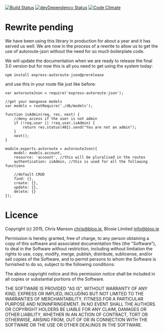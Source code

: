 [![Build Status](https://travis-ci.org/Blooie/express-autoroute-json.png?branch=master)](https://travis-ci.org/Blooie/express-autoroute-json)
[![devDependency Status](https://david-dm.org/Blooie/express-autoroute-json/dev-status.svg?theme=shields.io)](https://david-dm.org/Blooie/express-autoroute-json#info=devDependencies)
[![Code Climate](https://codeclimate.com/github/Blooie/express-autoroute-json.png)](https://codeclimate.com/github/Blooie/express-autoroute-json)

# Rewrite pending
We have been using this library in production for about a year and it has served us well. We are now in the process of a rewrite to allow us to get the use of autoroute-json without the need for so much boilerplate code.

We will update the documentation when we are ready to release the final 3.0 version but for now this is all you need to get using the system today:

```
npm install express-autoroute-json@prerelease
```

and use this in your route file just like before:

```
var autorouteJson = require('express-autoroute-json');

//get your mongoose models
var models = rootRequire('./db/models');

function isAdmin(req, res, next) {
    //deny access if the user is not admin
    if (!req.user || !req.user.isAdmin) {
        return res.status(401).send("You are not an admin");
    }
    next();
}

module.exports.autoroute = autorouteJson({
    model: models.account,
    resource: 'account', //this will be pluralised in the routes
    authentication: isAdmin, //this is used for all the following functions

    //default CRUD
    find: {},
    create: {},
    update: {},
    delete: {}
});
```

# Licence
Copyright (c) 2015, Chris Manson <chris@bloo.ie>, Blooie Limited <info@bloo.ie>

Permission is hereby granted, free of charge, to any person obtaining a copy of this software and associated documentation files (the "Software"), to deal in the Software without restriction, including without limitation the rights to use, copy, modify, merge, publish, distribute, sublicense, and/or sell copies of the Software, and to permit persons to whom the Software is furnished to do so, subject to the following conditions:

The above copyright notice and this permission notice shall be included in all copies or substantial portions of the Software.

THE SOFTWARE IS PROVIDED "AS IS", WITHOUT WARRANTY OF ANY KIND, EXPRESS OR IMPLIED, INCLUDING BUT NOT LIMITED TO THE WARRANTIES OF MERCHANTABILITY, FITNESS FOR A PARTICULAR PURPOSE AND NONINFRINGEMENT. IN NO EVENT SHALL THE AUTHORS OR COPYRIGHT HOLDERS BE LIABLE FOR ANY CLAIM, DAMAGES OR OTHER LIABILITY, WHETHER IN AN ACTION OF CONTRACT, TORT OR OTHERWISE, ARISING FROM, OUT OF OR IN CONNECTION WITH THE SOFTWARE OR THE USE OR OTHER DEALINGS IN THE SOFTWARE.

